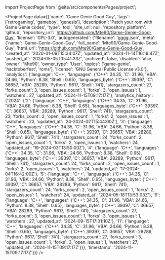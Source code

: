
import ProjectPage from '@site/src/components/Pages/project';

<ProjectPage
    data={{'name': 'Game Genie Good Guy', 'tags': ['retrogaming', 'gameboy', 'genesis'], 'description': 'Patch your rom with Game Genie codes', 'type': 'tool', 'site_url': null, 'repository_platform': 'github', 'repository_url': 'https://github.com/Mte90/Game-Genie-Good-Guy', 'license': 'GPL-3.0', 'autogenerated': {'filename': 'gggg.json', 'meta': {'name': 'Game-Genie-Good-Guy', 'full_name': 'Mte90/Game-Genie-Good-Guy', 'html_url': 'https://github.com/Mte90/Game-Genie-Good-Guy', 'created_at': '2020-01-09T15:34:07Z', 'updated_at': '2024-11-14T16:19:47Z', 'pushed_at': '2024-05-05T05:41:33Z', 'archived': false, 'disabled': false, 'owner': 'Mte90', 'owner_type': 'User', 'topics': ['game-genie', 'hacktoberfest', 'roms'], 'license': 'GNU General Public License v3.0'}, 'analytics': {'language': 'C++', 'languages': {'C++': 34.35, 'C': 31.96, 'VBA': 24.66, 'Python': 8.38, 'Shell': 0.65}, 'languages_byte': {'C++': 39397, 'C': 36657, 'VBA': 28289, 'Python': 9617, 'Shell': 741}, 'stargazers_count': 27, 'forks_count': 3, 'open_issues_count': 1, 'forks': 3, 'open_issues': 1, 'watchers': 27, 'updated_at': '2024-11-15T09:17:17Z'}, 'analytics_history': {'2024': {'2': {'language': 'C++', 'languages': {'C++': 34.35, 'C': 31.96, 'VBA': 24.66, 'Python': 8.38, 'Shell': 0.65}, 'languages_byte': {'C++': 39397, 'C': 36657, 'VBA': 28289, 'Python': 9617, 'Shell': 741}, 'stargazers_count': 23, 'forks_count': 2, 'open_issues_count': 1, 'forks': 2, 'open_issues': 1, 'watchers': 23, 'updated_at': '24-2024-02T15:44:00Z'}, '3': {'language': 'C++', 'languages': {'C++': 34.35, 'C': 31.96, 'VBA': 24.66, 'Python': 8.38, 'Shell': 0.65}, 'languages_byte': {'C++': 39397, 'C': 36657, 'VBA': 28289, 'Python': 9617, 'Shell': 741}, 'stargazers_count': 24, 'forks_count': 2, 'open_issues_count': 1, 'forks': 2, 'open_issues': 1, 'watchers': 24, 'updated_at': '19-2024-03T13:50:00Z'}, '4': {'language': 'C++', 'languages': {'C++': 34.35, 'C': 31.96, 'VBA': 24.66, 'Python': 8.38, 'Shell': 0.65}, 'languages_byte': {'C++': 39397, 'C': 36657, 'VBA': 28289, 'Python': 9617, 'Shell': 741}, 'stargazers_count': 24, 'forks_count': 2, 'open_issues_count': 1, 'forks': 2, 'open_issues': 1, 'watchers': 24, 'updated_at': '17-2024-04T16:42:00Z'}, '5': {'language': 'C++', 'languages': {'C++': 34.35, 'C': 31.96, 'VBA': 24.66, 'Python': 8.38, 'Shell': 0.65}, 'languages_byte': {'C++': 39397, 'C': 36657, 'VBA': 28289, 'Python': 9617, 'Shell': 741}, 'stargazers_count': 24, 'forks_count': 2, 'open_issues_count': 1, 'forks': 2, 'open_issues': 1, 'watchers': 24, 'updated_at': '2024-05-18T13:53:03Z'}, '9': {'language': 'C++', 'languages': {'C++': 34.35, 'C': 31.96, 'VBA': 24.66, 'Python': 8.38, 'Shell': 0.65}, 'languages_byte': {'C++': 39397, 'C': 36657, 'VBA': 28289, 'Python': 9617, 'Shell': 741}, 'stargazers_count': 27, 'forks_count': 3, 'open_issues_count': 1, 'forks': 3, 'open_issues': 1, 'watchers': 27, 'updated_at': '2024-09-15T17:01:10Z'}, '11': {'language': 'C++', 'languages': {'C++': 34.35, 'C': 31.96, 'VBA': 24.66, 'Python': 8.38, 'Shell': 0.65}, 'languages_byte': {'C++': 39397, 'C': 36657, 'VBA': 28289, 'Python': 9617, 'Shell': 741}, 'stargazers_count': 27, 'forks_count': 3, 'open_issues_count': 1, 'forks': 3, 'open_issues': 1, 'watchers': 27, 'updated_at': '2024-11-15T09:17:17Z'}}}, 'timestamp': '2024-11-15T09:17:17Z'}}}
/>
